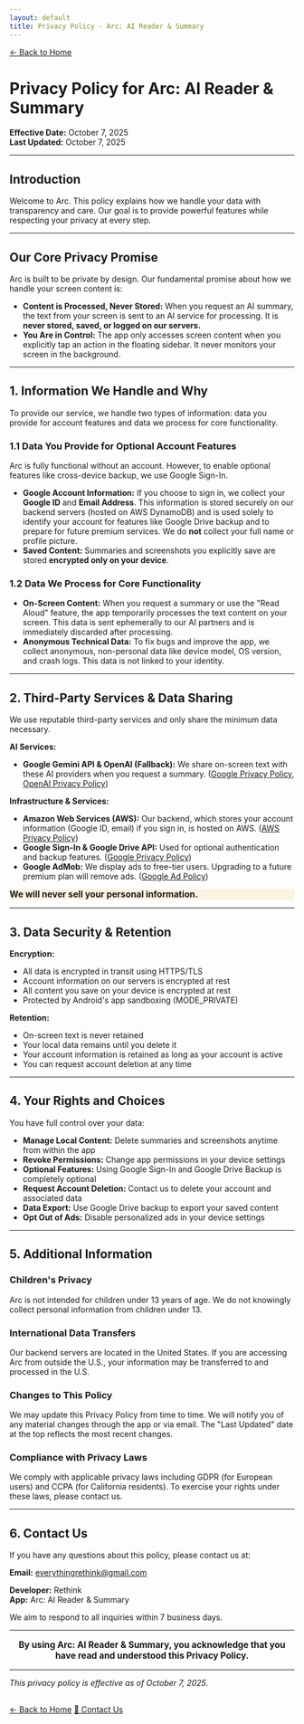 ```yaml
---
layout: default
title: Privacy Policy - Arc: AI Reader & Summary
---
```


<div class="privacy-nav">
  <a href="index.html">← Back to Home</a>
</div>

<div class="privacy-header">
  <h1>Privacy Policy for Arc: AI Reader & Summary</h1>
  <p><strong>Effective Date:</strong> October 7, 2025<br>
  <strong>Last Updated:</strong> October 7, 2025</p>
</div>

---

## Introduction

Welcome to Arc. This policy explains how we handle your data with transparency and care. Our goal is to provide powerful features while respecting your privacy at every step.

---

## Our Core Privacy Promise

Arc is built to be private by design. Our fundamental promise about how we handle your screen content is:

* **Content is Processed, Never Stored:** When you request an AI summary, the text from your screen is sent to an AI service for processing. It is **never stored, saved, or logged on our servers.**
* **You Are in Control:** The app only accesses screen content when you explicitly tap an action in the floating sidebar. It never monitors your screen in the background.

---

## 1. Information We Handle and Why

To provide our service, we handle two types of information: data you provide for account features and data we process for core functionality.

### 1.1 Data You Provide for Optional Account Features

Arc is fully functional without an account. However, to enable optional features like cross-device backup, we use Google Sign-In.

* **Google Account Information:** If you choose to sign in, we collect your **Google ID** and **Email Address**. This information is stored securely on our backend servers (hosted on AWS DynamoDB) and is used solely to identify your account for features like Google Drive backup and to prepare for future premium services. We do **not** collect your full name or profile picture.
* **Saved Content:** Summaries and screenshots you explicitly save are stored **encrypted only on your device**.

### 1.2 Data We Process for Core Functionality

* **On-Screen Content:** When you request a summary or use the "Read Aloud" feature, the app temporarily processes the text content on your screen. This data is sent ephemerally to our AI partners and is immediately discarded after processing.
* **Anonymous Technical Data:** To fix bugs and improve the app, we collect anonymous, non-personal data like device model, OS version, and crash logs. This data is not linked to your identity.

---

## 2. Third-Party Services & Data Sharing

We use reputable third-party services and only share the minimum data necessary.

<div class="section-highlight">

**AI Services:**
* **Google Gemini API & OpenAI (Fallback):** We share on-screen text with these AI providers when you request a summary. ([Google Privacy Policy](https://policies.google.com/privacy), [OpenAI Privacy Policy](https://openai.com/policies/privacy-policy))

**Infrastructure & Services:**
* **Amazon Web Services (AWS):** Our backend, which stores your account information (Google ID, email) if you sign in, is hosted on AWS. ([AWS Privacy Policy](https://aws.amazon.com/privacy/))
* **Google Sign-In & Google Drive API:** Used for optional authentication and backup features. ([Google Privacy Policy](https://policies.google.com/privacy))
* **Google AdMob:** We display ads to free-tier users. Upgrading to a future premium plan will remove ads. ([Google Ad Policy](https://policies.google.com/technologies/ads))

</div>

<div class="section-highlight" style="background: rgba(255, 184, 77, 0.15); border-left-color: var(--accent-gold);">
  <p style="font-size: 1.1em; margin: 0;">
    <strong>We will never sell your personal information.</strong>
  </p>
</div>

---

## 3. Data Security & Retention

<div class="security-grid">

**Encryption:**
* All data is encrypted in transit using HTTPS/TLS
* Account information on our servers is encrypted at rest
* All content you save on your device is encrypted at rest
* Protected by Android's app sandboxing (MODE_PRIVATE)

**Retention:**
* On-screen text is never retained
* Your local data remains until you delete it
* Your account information is retained as long as your account is active
* You can request account deletion at any time

</div>

---

## 4. Your Rights and Choices

You have full control over your data:

* **Manage Local Content:** Delete summaries and screenshots anytime from within the app
* **Revoke Permissions:** Change app permissions in your device settings
* **Optional Features:** Using Google Sign-In and Google Drive Backup is completely optional
* **Request Account Deletion:** Contact us to delete your account and associated data
* **Data Export:** Use Google Drive backup to export your saved content
* **Opt Out of Ads:** Disable personalized ads in your device settings

---

## 5. Additional Information

### Children's Privacy

Arc is not intended for children under 13 years of age. We do not knowingly collect personal information from children under 13.

### International Data Transfers

Our backend servers are located in the United States. If you are accessing Arc from outside the U.S., your information may be transferred to and processed in the U.S.

### Changes to This Policy

We may update this Privacy Policy from time to time. We will notify you of any material changes through the app or via email. The "Last Updated" date at the top reflects the most recent changes.

### Compliance with Privacy Laws

We comply with applicable privacy laws including GDPR (for European users) and CCPA (for California residents). To exercise your rights under these laws, please contact us.

---

## 6. Contact Us

If you have any questions about this policy, please contact us at:

**Email:** [everythingrethink@gmail.com](mailto:everythingrethink@gmail.com)

**Developer:** Rethink  
**App:** Arc: AI Reader & Summary

We aim to respond to all inquiries within 7 business days.

---

<div class="section-highlight">
  <p style="text-align: center; font-size: 1.1em;">
    <strong>By using Arc: AI Reader & Summary, you acknowledge that you have read and understood this Privacy Policy.</strong>
  </p>
</div>

---

<div class="footer-section">
  <p><em>This privacy policy is effective as of October 7, 2025.</em></p>
  <div class="footer-links" style="margin-top: 30px;">
    <a href="index.html">← Back to Home</a>
    <a href="mailto:everythingrethink@gmail.com">📧 Contact Us</a>
  </div>
</div>
